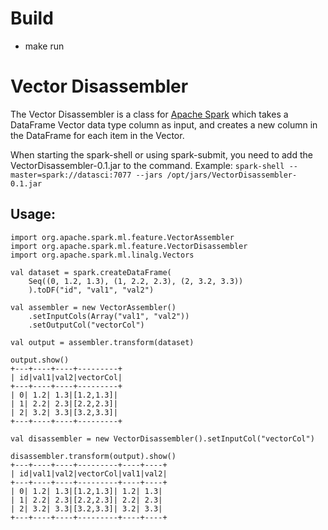 # Build

- make run


# Vector Disassembler

The Vector Disassembler is a class for [Apache Spark](http://spark.apache.org) which takes a DataFrame Vector data type column as input, and creates a new column in the DataFrame for each item in the Vector.

When starting the spark-shell or using spark-submit, you need to add the VectorDisassembler-0.1.jar to the command.  Example: `spark-shell --master=spark://datasci:7077 --jars /opt/jars/VectorDisassembler-0.1.jar`

## Usage:

```
import org.apache.spark.ml.feature.VectorAssembler
import org.apache.spark.ml.feature.VectorDisassembler
import org.apache.spark.ml.linalg.Vectors

val dataset = spark.createDataFrame(
    Seq((0, 1.2, 1.3), (1, 2.2, 2.3), (2, 3.2, 3.3))
    ).toDF("id", "val1", "val2")

val assembler = new VectorAssembler()
    .setInputCols(Array("val1", "val2"))
    .setOutputCol("vectorCol")

val output = assembler.transform(dataset)

output.show()
+---+----+----+---------+
| id|val1|val2|vectorCol|
+---+----+----+---------+
| 0| 1.2| 1.3|[1.2,1.3]|
| 1| 2.2| 2.3|[2.2,2.3]|
| 2| 3.2| 3.3|[3.2,3.3]|
+---+----+----+---------+

val disassembler = new VectorDisassembler().setInputCol("vectorCol")

disassembler.transform(output).show()
+---+----+----+---------+----+----+
| id|val1|val2|vectorCol|val1|val2|
+---+----+----+---------+----+----+
| 0| 1.2| 1.3|[1.2,1.3]| 1.2| 1.3|
| 1| 2.2| 2.3|[2.2,2.3]| 2.2| 2.3|
| 2| 3.2| 3.3|[3.2,3.3]| 3.2| 3.3|
+---+----+----+---------+----+----+
```
